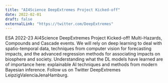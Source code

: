 ```yaml
---
title: "AI4Science DeepExtremes Project Kicked-off"
date: 2022-02-01
draft: false
externalLink: "https://twitter.com/DeepExtremes"
---
```


ESA 2022-23 AI4Science DeepExtremes Project Kicked-off! Multi-Hazards, Compounds and Cascade events. We will rely on deep learning to deal with spatio-temporal data, techniques from computer vision for forecasting impacts, and the advanced regression methods for associating impacts on biosphere and society. Understanding what the DL models have learned are of importance here: explainable AI techniques and methods from modern Bayesian inference. Follow us on Twitter DeepExtremes LeipzigValenciaJenaHamburg.
